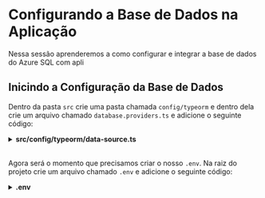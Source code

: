 # Configurando a Base de Dados na Aplicação

Nessa sessão aprenderemos a como configurar e integrar a base de dados do Azure SQL com apli

## Inicindo a Configuração da Base de Dados

Dentro da pasta `src` crie uma pasta chamada `config/typeorm` e dentro dela crie um arquivo chamado `database.providers.ts` e adicione o seguinte código:

<details><summary><b>src/config/typeorm/data-source.ts</b></summary>

```typescript
import { DataSource } from 'typeorm';

export const typeOrmConfig = [
  {
    provide: 'DATA_SOURCE',
    useFactory: async () => {
      const dataSource = new DataSource({
        type: 'mssql',
        host: 'host',
        port: 1433,
        username: 'username',
        password: 'password',
        database: 'database',
        entities: [__dirname + '/../**/*.entity{.ts,.js}'],
        synchronize: true,
      });

      return dataSource.initialize();
    },
  },
];

```
</details>
<br/>

Agora será o momento que precisamos criar o nosso `.env`. Na raiz do projeto crie um arquivo chamado `.env` e adicione o seguinte código:

<details><summary><b>.env</b></summary>

```bash
DATABASE_HOST="<azure-sql-database-host>-server.database.windows.net"
DATABASE_PORT="1433"
DATABASE_NAME="<your-azure-sql-database-name>"
DATABASE_USERNAME="<your-azure-sql-database-username>"
DATABASE_PASSWORD="<your-azure-sql>"
DATABASE_ENCRYPT="true"
```

Essas informações vocês pode obter dentro do Azure no recurso criado na sessão 02. Porém, mais especificamente em: **Settings -> Connection Strings** e depois clique na aba: **ODBC**. Confira na imagem abaixo: 

![image-09](./../../workshop-images/image-09.jpg)

Porém, se tiver alguma dúvida, pode conferir no arquivo `.env_template` disponível no repositório da aplicação. 

Bom, como vocês podem notar, estamos usando variáveis de ambiente. E com isso, precisamos instalar o pacote `dotenv` para que possamos usar essas variáveis. Para isso, execute o seguinte comando:

```bash
npm install dotenv --save
```

Agora retorne ao arquivo `data-source.ts` e modifique o arquivo conforme o código abaixo:

<details><summary><b>src/config/typeorm/database.providers.ts</b></summary>

```typescript
import { DataSource } from 'typeorm';
import * as dotenv from 'dotenv';

dotenv.config();

export const databaseProviders = [
  {
    provide: 'DATA_SOURCE',
    useFactory: async () => {
      const dataSource = new DataSource({
        type: 'mssql',
        host: process.env.DATABASE_HOST,
        port: Number(process.env.DATABASE_PORT),
        username: process.env.DATABASE_USERNAME,
        password: process.env.DATABASE_PASSWORD,
        database: process.env.DATABASE_NAME,
        options: {
          encrypt: true,
          enableArithAbort: true,
        },
        entities: [__dirname + '/../**/*.entity{.ts,.js}'],
        synchronize: true,
      });

      return dataSource.initialize();
    },
  },
];
```
</details>
<br/>






